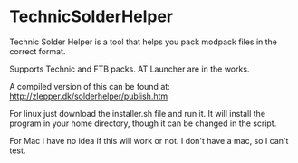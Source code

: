 TechnicSolderHelper
===================

Technic Solder Helper is a tool that helps you pack modpack files in the correct format.

Supports Technic and FTB packs. AT Launcher are in the works. 

A compiled version of this can be found at: http://zlepper.dk/solderhelper/publish.htm

For linux just download the installer.sh file and run it. It will install the program in your home directory, though it can be changed in the script. 

For Mac I have no idea if this will work or not. I don't have a mac, so I can't test. 
